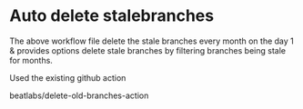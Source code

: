 # Auto delete stalebranches

The above workflow file delete the stale branches every month on the day 1 & provides options delete stale branches by filtering branches being stale for months.

Used the existing github action

beatlabs/delete-old-branches-action



